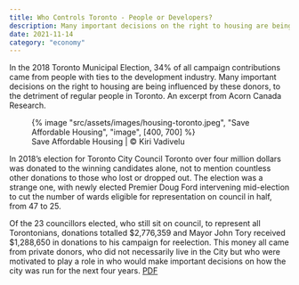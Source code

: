 ```yaml
---
title: Who Controls Toronto - People or Developers?
description: Many important decisions on the right to housing are being influenced by developer donations, to the detriment of regular people in Toronto
date: 2021-11-14
category: "economy"
---
```


In the 2018 Toronto Municipal Election, 34% of all campaign contributions came from people with ties to the development industry. Many important decisions on the right to housing are being influenced by these donors, to the detriment of regular people in Toronto. An excerpt from Acorn Canada Research.

<!-- excerpt -->

<figure>
{% image "src/assets/images/housing-toronto.jpeg", "Save Affordable Housing", "image", [400, 700] %}
<figcaption>Save Affordable Housing | © Kiri Vadivelu</figcaption>
</figure>

In 2018’s election for Toronto City Council Toronto over four million dollars was donated to the winning candidates alone, not to mention countless other donations to those who lost or dropped out. The election was a strange one, with newly elected Premier Doug Ford intervening mid-election to cut the number of wards eligible for representation on council in half, from 47 to 25.

Of the 23 councillors elected, who still sit on council, to represent all Torontonians, donations totalled $2,776,359 and Mayor John Tory received $1,288,650 in donations to his campaign for reelection. This money all came from private donors, who did not necessarily live in the City but who were motivated to play a role in who would make important decisions on how the city was run for the next four years. [PDF](https://acorncanada.org/wp-content/uploads/2021/10/Who-Controls-Toronto-People-or-Developer-0.pdf)
